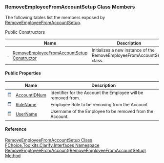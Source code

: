 ﻿### RemoveEmployeeFromAccountSetup Class Members

The following tables list the members exposed by [RemoveEmployeeFromAccountSetup](FChoice.Toolkits.Clarify~FChoice.Toolkits.Clarify.Interfaces.RemoveEmployeeFromAccountSetup.md).

Public Constructors

|   | Name | Description |
| --- | --- | --- |
| ![Public Constructor](dotnetimages/publicConstructor.png) | [RemoveEmployeeFromAccountSetup Constructor](FChoice.Toolkits.Clarify~FChoice.Toolkits.Clarify.Interfaces.RemoveEmployeeFromAccountSetup~_ctor.md) | Initializes a new instance of the RemoveEmployeeFromAccountSetup class.   |



#### Public Properties

|   | Name | Description |
| --- | --- | --- |
| ![Public Property](dotnetimages/publicProperty.png) | [AccountIDNum](FChoice.Toolkits.Clarify~FChoice.Toolkits.Clarify.Interfaces.RemoveEmployeeFromAccountSetup~AccountIDNum.md) | Identifier for the Account the Employee will be removed from.   |
| ![Public Property](dotnetimages/publicProperty.png) | [RoleName](FChoice.Toolkits.Clarify~FChoice.Toolkits.Clarify.Interfaces.RemoveEmployeeFromAccountSetup~RoleName.md) | Employee Role to be removing from the Account   |
| ![Public Property](dotnetimages/publicProperty.png) | [UserName](FChoice.Toolkits.Clarify~FChoice.Toolkits.Clarify.Interfaces.RemoveEmployeeFromAccountSetup~UserName.md) | Username of the Employee to be removed from the Account.   |





#### Reference

[RemoveEmployeeFromAccountSetup Class](FChoice.Toolkits.Clarify~FChoice.Toolkits.Clarify.Interfaces.RemoveEmployeeFromAccountSetup.md)  
[FChoice.Toolkits.Clarify.Interfaces Namespace](FChoice.Toolkits.Clarify~FChoice.Toolkits.Clarify.Interfaces_namespace.md)  
[RemoveEmployeeFromAccount(RemoveEmployeeFromAccountSetup) Method](FChoice.Toolkits.Clarify~FChoice.Toolkits.Clarify.Interfaces.InterfacesToolkit~RemoveEmployeeFromAccount(RemoveEmployeeFromAccountSetup).md)